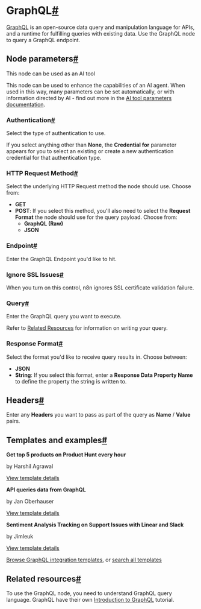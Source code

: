 [](https://github.com/n8n-io/n8n-docs/edit/main/docs/integrations/builtin/core-nodes/n8n-nodes-base.graphql.md "Edit this page")

# GraphQL[#](#graphql "Permanent link")

[GraphQL](https://graphql.org/) is an open-source data query and manipulation language for APIs, and a runtime for fulfilling queries with existing data. Use the GraphQL node to query a GraphQL endpoint.

## Node parameters[#](#node-parameters "Permanent link")

This node can be used as an AI tool

This node can be used to enhance the capabilities of an AI agent. When used in this way, many parameters can be set automatically, or with information directed by AI - find out more in the [AI tool parameters documentation](../../../../advanced-ai/examples/using-the-fromai-function/).

### Authentication[#](#authentication "Permanent link")

Select the type of authentication to use.

If you select anything other than **None**, the **Credential for** parameter appears for you to select an existing or create a new authentication credential for that authentication type.

### HTTP Request Method[#](#http-request-method "Permanent link")

Select the underlying HTTP Request method the node should use. Choose from:

*   **GET**
*   **POST**: If you select this method, you'll also need to select the **Request Format** the node should use for the query payload. Choose from:
    *   **GraphQL (Raw)**
    *   **JSON**

### Endpoint[#](#endpoint "Permanent link")

Enter the GraphQL Endpoint you'd like to hit.

### Ignore SSL Issues[#](#ignore-ssl-issues "Permanent link")

When you turn on this control, n8n ignores SSL certificate validation failure.

### Query[#](#query "Permanent link")

Enter the GraphQL query you want to execute.

Refer to [Related Resources](#related-resources) for information on writing your query.

### Response Format[#](#response-format "Permanent link")

Select the format you'd like to receive query results in. Choose between:

*   **JSON**
*   **String**: If you select this format, enter a **Response Data Property Name** to define the property the string is written to.

## Headers[#](#headers "Permanent link")

Enter any **Headers** you want to pass as part of the query as **Name** / **Value** pairs.

## Templates and examples[#](#templates-and-examples "Permanent link")

**Get top 5 products on Product Hunt every hour**

by Harshil Agrawal

[View template details](https://n8n.io/workflows/1298-get-top-5-products-on-product-hunt-every-hour/)

**API queries data from GraphQL**

by Jan Oberhauser

[View template details](https://n8n.io/workflows/216-api-queries-data-from-graphql/)

**Sentiment Analysis Tracking on Support Issues with Linear and Slack**

by Jimleuk

[View template details](https://n8n.io/workflows/2647-sentiment-analysis-tracking-on-support-issues-with-linear-and-slack/)

[Browse GraphQL integration templates](https://n8n.io/integrations/graphql/), or [search all templates](https://n8n.io/workflows/)

## Related resources[#](#related-resources "Permanent link")

To use the GraphQL node, you need to understand GraphQL query language. GraphQL have their own [Introduction to GraphQL](https://graphql.org/learn/) tutorial.